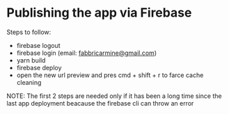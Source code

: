 # Publishing the app via Firebase

Steps to follow:

-   firebase logout
-   firebase login (email: fabbricarmine@gmail.com)
-   yarn build
-   firebase deploy
-   open the new url preview and pres cmd + shift + r to farce cache cleaning

NOTE: The first 2 steps are needed only if it has been a long time since the last app deployment beacause the firebase cli can throw an error
